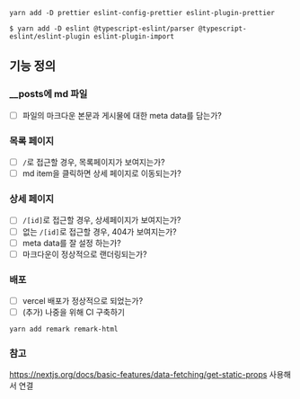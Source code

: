 ```$shell
yarn add -D prettier eslint-config-prettier eslint-plugin-prettier
```

```shell
$ yarn add -D eslint @typescript-eslint/parser @typescript-eslint/eslint-plugin eslint-plugin-import
```

## 기능 정의

### \_\_posts에 md 파일

- [ ] 파일의 마크다운 본문과 게시물에 대한 meta data를 담는가?

### 목록 페이지

- [ ] `/`로 접근할 경우, 목록페이지가 보여지는가?
- [ ] md item을 클릭하면 상세 페이지로 이동되는가?

### 상세 페이지

- [ ] `/[id]`로 접근할 경우, 상세페이지가 보여지는가?
- [ ] 없는 `/[id]`로 접근할 경우, 404가 보여지는가?
- [ ] meta data를 잘 설정 하는가?
- [ ] 마크다운이 정상적으로 랜더링되는가?

### 배포

- [ ] vercel 배포가 정상적으로 되었는가?
- [ ] (추가) 나중을 위해 CI 구축하기

```shell
yarn add remark remark-html
```

### 참고

https://nextjs.org/docs/basic-features/data-fetching/get-static-props
사용해서 연결
